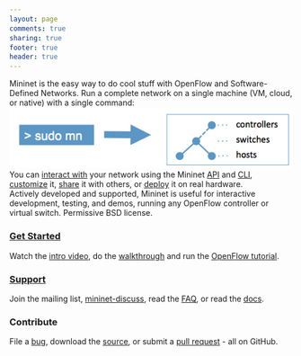 ```yaml
---
layout: page
comments: true
sharing: true
footer: true
header: true
---
```


<div class=frontpageparagraph>
Mininet is the easy way to do cool stuff with OpenFlow and Software-Defined Networks.
Run a complete network on a single machine (VM, cloud, or native) with a single command:
</div>

<div class=frontpagediagram>
<img src="images/frontpage_diagram.png">
</div>

<div class=frontpageparagraph>
You can <a href="https://github.com/mininet/mininet/wiki/Sample-Workflow#Interacting_with_a_Network">interact with</a>
your network using the Mininet
<a href="/fixme">API</a> and <a href="/fixme">CLI</a>, 
<a href="https://github.com/mininet/mininet/wiki/Sample-Workflow#Customizing_a_Network">customize</a> it, 
<a href="https://github.com/mininet/mininet/wiki/Sample-Workflow#Sharing_a_Network">share</a> it with others, 
or
<a href=""https://github.com/mininet/mininet/wiki/Sample-Workflow#Running_on_Hardware">deploy</a>
 it on real hardware.  
</div>

<div class=frontpageparagraph>
Actively developed and supported, Mininet is useful for interactive development, testing, and demos, running any OpenFlow controller or virtual switch.  Permissive BSD license.
</div>

<div class=frontpagebutton>
<div class=buttontitle><h3><a href="https://github.com/mininet/mininet/wiki/Download">Get Started</a></h3></div>
<div class=buttontext>
<p>Watch the <a href="/fixme" title="Intro Video">intro video</a>, 
do the <a href="https://github.com/mininet/mininet/wiki/Walkthrough" title="Walkthrough">walkthrough</a> 
and run the <a href="http://www.openflow.org/wk/index.php/OpenFlow_Tutorial" title="Title">OpenFlow tutorial</a>.
</p>
</div>
</div>

<div class=frontpagebutton>
<div class=buttontitle><h3><a href="https://github.com/mininet/mininet/wiki/Support">Support</a></h3></div>
<div class=buttontext>
<p>
Join the mailing list, <a href="https://mailman.stanford.edu/mailman/alt/members?list=mininet-discuss">mininet-discuss</a>, read the
<a href="https://github.com/mininet/mininet/wiki/FAQ">FAQ</a>, or read the <a href="/fixme">docs</a>.
</p>
</div>
</div>

<div class=frontpagebutton>
<div class=buttontitle><h3>Contribute</h3></div>
<div class=buttontext>
<p>
File a <a href="https://github.com/mininet/mininet/issues?milestone=1&state=open">bug</a>, download the <a href="https://github.com/mininet/mininet">source</a>, or submit a <a href="https://github.com/mininet/mininet/pulls">pull request</a> - all on GitHub.
</p>
</div>
</div>